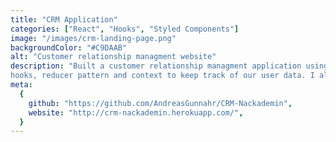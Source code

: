 ```yaml
---
title: "CRM Application"
categories: ["React", "Hooks", "Styled Components"]
image: "/images/crm-landing-page.png"
backgroundColor: "#C9DAAB"
alt: "Customer relationship managment website"
description: "Built a customer relationship managment application using React and Styled components. The project uses 
hooks, reducer pattern and context to keep track of our user data. I also extracted all API handling into seperate services to get a easier structure."
meta:
  {
    github: "https://github.com/AndreasGunnahr/CRM-Nackademin",
    website: "http://crm-nackademin.herokuapp.com/",
  }
---
```

